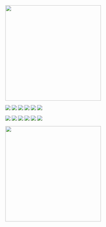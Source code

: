 <img align="" height="300" src="https://github-readme-stats.vercel.app/api?username=chenlanqing&hide_title=true&hide_border=true&show_icons=true&include_all_commits=true&line_height=18&theme=ambient_gradient&locale=es" />

![](https://img.shields.io/badge/-Linux-FCC624?style=flat&logo=linux&logoColor=000)
![](https://img.shields.io/badge/-Java-4C7491?style=flat&logo=java&logoColor=fff)
![](https://img.shields.io/badge/-Python-3e74a2?style=flat&logo=Python&logoColor=fff)
![](https://img.shields.io/badge/-MySQL-4479A1?style=flat&logo=MySQL&logoColor=fff)
![](https://img.shields.io/badge/-Redis-DC382D?style=flat&logo=Redis&logoColor=fff)
![](https://img.shields.io/badge/-Elasticsearch-005571?style=flat&logo=elasticsearch&logoColor=fff)

![](https://img.shields.io/badge/-Spring-5FB832?style=flat&logo=Spring&logoColor=fff)
![](https://img.shields.io/badge/-Docker-2496ED?style=flat&logo=Docker&logoColor=fff)
![](https://img.shields.io/badge/-Kubernetes-326CE5?style=flat&logo=kubernetes&logoColor=fff)
![](https://img.shields.io/badge/-Git-E84E31?style=flat&logo=Git&logoColor=fff)
![](https://img.shields.io/badge/-Kafka-231F20?style=flat&logo=apache-kafka&logoColor=fff)
![](https://img.shields.io/badge/-React-61DAFB?style=flat&logo=react&logoColor=fff)

<img align="" height="300" src="https://github-readme-stats.vercel.app/api/top-langs/?username=chenlanqing&hide_title=true&hide_border=true&theme=ambient_gradient&layout=donut&locale=es" />

